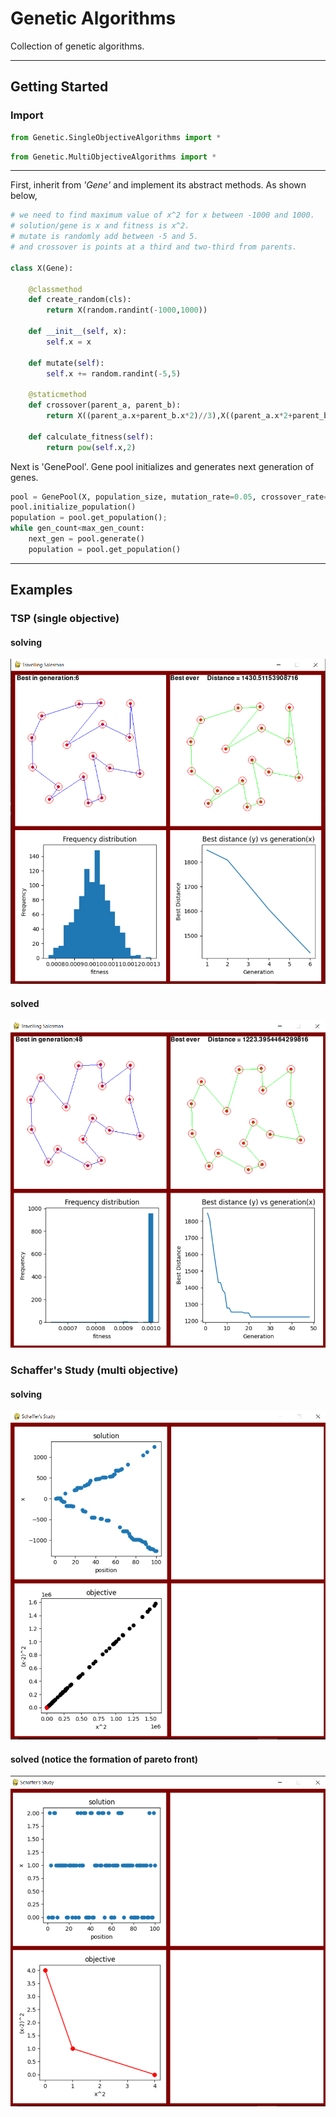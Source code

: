 # Genetic Algorithms
Collection of genetic algorithms.
***
## Getting Started

### Import 
```Python
from Genetic.SingleObjectiveAlgorithms import *
```
```Python
from Genetic.MultiObjectiveAlgorithms import *
```

***
First, inherit from _'Gene'_ and implement its abstract methods. As shown below,

```Python
# we need to find maximum value of x^2 for x between -1000 and 1000.
# solution/gene is x and fitness is x^2.
# mutate is randomly add between -5 and 5.
# and crossover is points at a third and two-third from parents.

class X(Gene):
    
    @classmethod
    def create_random(cls):
        return X(random.randint(-1000,1000))
    
    def __init__(self, x):
        self.x = x
    
    def mutate(self):
        self.x += random.randint(-5,5)
    
    @staticmethod
    def crossover(parent_a, parent_b):
        return X((parent_a.x+parent_b.x*2)//3),X((parent_a.x*2+parent_b.x)//3)
    
    def calculate_fitness(self):
        return pow(self.x,2)
```
Next is 'GenePool'. Gene pool initializes and generates next generation of genes.
```Python
pool = GenePool(X, population_size, mutation_rate=0.05, crossover_rate=1, select_func=Selection.get_tournament(tournament_size=5))
pool.initialize_population()
population = pool.get_population();
while gen_count<max_gen_count:
    next_gen = pool.generate()
    population = pool.get_population()
```
***
## Examples
### TSP (single objective)
#### solving 
![Alt text](Example_TSP/assets/travelling_salesman_solving_sample.png?raw=true "Solved Sample image")
#### solved
![Alt text](Example_TSP/assets/travelling_salesman_solved_sample.png?raw=true "Solving Sample image")

### Schaffer's Study (multi objective)
#### solving 
![Alt text](Example_Schaffers_Study/assets/schaffers_solving_sample.png?raw=true "Solving Sample image")
#### solved (notice the formation of pareto front)
![Alt text](Example_Schaffers_Study/assets/schaffers_solved_sample.png?raw=true "Solved Sample image")
